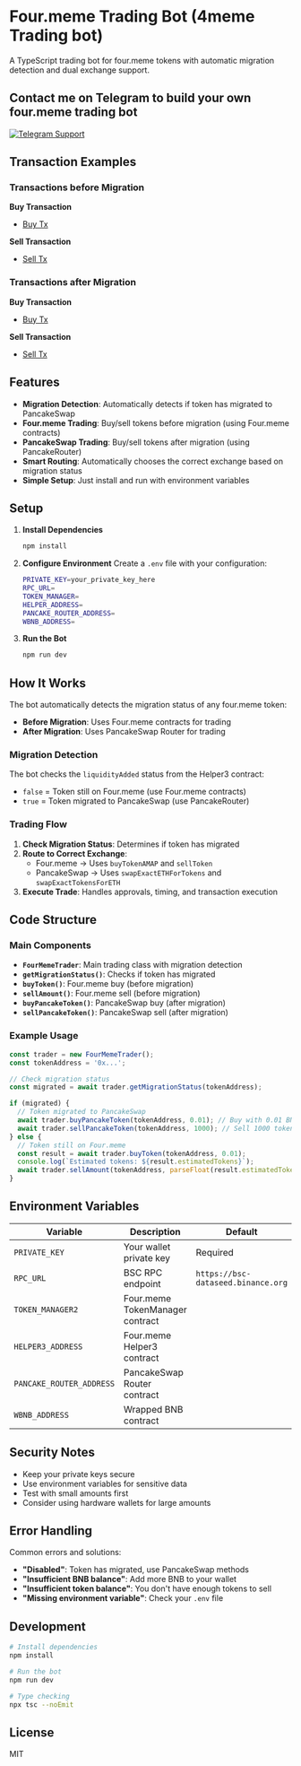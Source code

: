 # Four.meme Trading Bot (4meme Trading bot)

A TypeScript trading bot for four.meme tokens with automatic migration detection and dual exchange support.

## Contact me on Telegram to build your own four.meme trading bot
<a href="https://t.me/just_ben_venture" target="_blank">
  <img src="https://img.shields.io/badge/Telegram-@Contact_Me-0088cc?style=for-the-badge&logo=telegram&logoColor=white" alt="Telegram Support" />
</a>

## Transaction Examples

### Transactions before Migration

**Buy Transaction**
- [Buy Tx](https://bscscan.com/tx/0x5e7725ac2357f1f109e2d3d53b1f1f3de82ae3c44ee369d8e47226cdd07520a6)

**Sell Transaction**
- [Sell Tx](https://bscscan.com/tx/0x0ffbf19b9ba43aef3e492b4abff88e8cc0b4da8d4b3d572bef37a9fa3acba919)

### Transactions after Migration

**Buy Transaction**
- [Buy Tx](https://bscscan.com/tx/0x7c744d0cdb93d2e86ba067d7c96cc749ae7bb026fc68cf21ec2e4808fef9496a)

**Sell Transaction**
- [Sell Tx](https://bscscan.com/tx/0x82b243fe62810eda45ada2b024002784bde088d7c9eb792d1b1283ec895b1e5e)


## Features

- **Migration Detection**: Automatically detects if token has migrated to PancakeSwap
- **Four.meme Trading**: Buy/sell tokens before migration (using Four.meme contracts)
- **PancakeSwap Trading**: Buy/sell tokens after migration (using PancakeRouter)
- **Smart Routing**: Automatically chooses the correct exchange based on migration status
- **Simple Setup**: Just install and run with environment variables

## Setup

1. **Install Dependencies**
   ```bash
   npm install
   ```

2. **Configure Environment**
   Create a `.env` file with your configuration:
   ```bash
   PRIVATE_KEY=your_private_key_here
   RPC_URL=
   TOKEN_MANAGER=
   HELPER_ADDRESS=
   PANCAKE_ROUTER_ADDRESS=
   WBNB_ADDRESS=
   ```

3. **Run the Bot**
   ```bash
   npm run dev
   ```

## How It Works

The bot automatically detects the migration status of any four.meme token:

- **Before Migration**: Uses Four.meme contracts for trading
- **After Migration**: Uses PancakeSwap Router for trading

### Migration Detection

The bot checks the `liquidityAdded` status from the Helper3 contract:
- `false` = Token still on Four.meme (use Four.meme contracts)
- `true` = Token migrated to PancakeSwap (use PancakeRouter)

### Trading Flow

1. **Check Migration Status**: Determines if token has migrated
2. **Route to Correct Exchange**:
   - Four.meme → Uses `buyTokenAMAP` and `sellToken`
   - PancakeSwap → Uses `swapExactETHForTokens` and `swapExactTokensForETH`
3. **Execute Trade**: Handles approvals, timing, and transaction execution

## Code Structure

### Main Components

- **`FourMemeTrader`**: Main trading class with migration detection
- **`getMigrationStatus()`**: Checks if token has migrated
- **`buyToken()`**: Four.meme buy (before migration)
- **`sellAmount()`**: Four.meme sell (before migration)
- **`buyPancakeToken()`**: PancakeSwap buy (after migration)
- **`sellPancakeToken()`**: PancakeSwap sell (after migration)

### Example Usage

```typescript
const trader = new FourMemeTrader();
const tokenAddress = '0x...';

// Check migration status
const migrated = await trader.getMigrationStatus(tokenAddress);

if (migrated) {
  // Token migrated to PancakeSwap
  await trader.buyPancakeToken(tokenAddress, 0.01); // Buy with 0.01 BNB
  await trader.sellPancakeToken(tokenAddress, 1000); // Sell 1000 tokens
} else {
  // Token still on Four.meme
  const result = await trader.buyToken(tokenAddress, 0.01);
  console.log(`Estimated tokens: ${result.estimatedTokens}`);
  await trader.sellAmount(tokenAddress, parseFloat(result.estimatedTokens));
}
```

## Environment Variables

| Variable | Description | Default |
|----------|-------------|---------|
| `PRIVATE_KEY` | Your wallet private key | Required |
| `RPC_URL` | BSC RPC endpoint | `https://bsc-dataseed.binance.org` |
| `TOKEN_MANAGER2` | Four.meme TokenManager contract |
| `HELPER3_ADDRESS` | Four.meme Helper3 contract |
| `PANCAKE_ROUTER_ADDRESS` | PancakeSwap Router contract |
| `WBNB_ADDRESS` | Wrapped BNB contract |

## Security Notes

- Keep your private keys secure
- Use environment variables for sensitive data
- Test with small amounts first
- Consider using hardware wallets for large amounts

## Error Handling

Common errors and solutions:

- **"Disabled"**: Token has migrated, use PancakeSwap methods
- **"Insufficient BNB balance"**: Add more BNB to your wallet
- **"Insufficient token balance"**: You don't have enough tokens to sell
- **"Missing environment variable"**: Check your `.env` file

## Development

```bash
# Install dependencies
npm install

# Run the bot
npm run dev

# Type checking
npx tsc --noEmit
```
## License

MIT
